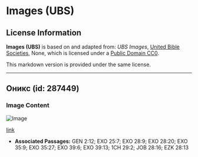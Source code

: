 # Images (UBS)

## License Information

**Images (UBS)** is based on and adapted from: _UBS Images_, [United Bible Societies](https://unitedbiblesocieties.org/), None, which is licensed under a [Public Domain CC0](https://creativecommons.org/public-domain/cc0/).

This markdown version is provided under the same license.



--------------------------------

## Оникс (id: 287449)

### Image Content

![Image](https://cdn.aquifer.bible/aquifer-content/resources/Media/WEB-0686_onyx.jpg)

[link](https://cdn.aquifer.bible/aquifer-content/resources/Media/WEB-0686_onyx.jpg)

* **Associated Passages:** GEN 2:12; EXO 25:7; EXO 28:9; EXO 28:20; EXO 35:9; EXO 35:27; EXO 39:6; EXO 39:13; 1CH 29:2; JOB 28:16; EZK 28:13

